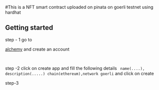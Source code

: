 #This is a NFT smart contract uploaded on pinata on goerli testnet using hardhat 

## Getting started

step - 1 go to <p><a href="https://dashboard.alchemy.com">alchemy</a> and create an account</p> <br>

step -2   click on create app and  fill the following details 
                ` name(....), description(.....) chain(ethereum),network goerli` and click on create

step-3  
                



